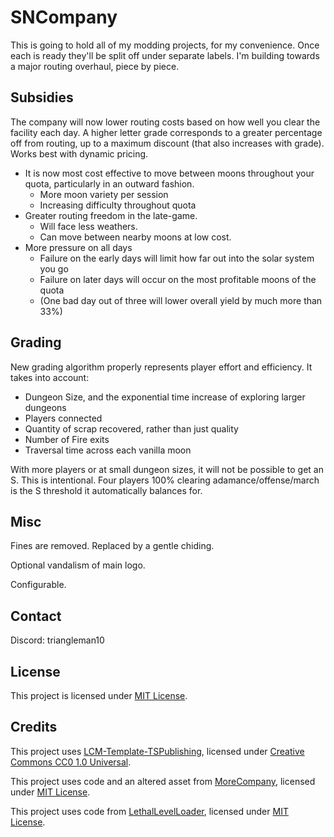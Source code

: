 # SNCompany
This is going to hold all of my modding projects, for my convenience. Once each is ready they'll be split off under separate labels. I'm building towards a major routing overhaul, piece by piece.

## Subsidies
The company will now lower routing costs based on how well you clear the facility each day. A higher letter grade corresponds to a greater percentage off from routing, up to a maximum discount (that also increases with grade). Works best with dynamic pricing.
  - It is now most cost effective to move between moons throughout your quota, particularly in an outward fashion.
    - More moon variety per session
    - Increasing difficulty throughout quota
  - Greater routing freedom in the late-game. 
    - Will face less weathers. 
    - Can move between nearby moons at low cost.
  - More pressure on all days 
    - Failure on the early days will limit how far out into the solar system you go
    - Failure on later days will occur on the most profitable moons of the quota
    - (One bad day out of three will lower overall yield by much more than 33%)

## Grading
New grading algorithm properly represents player effort and efficiency.
It takes into account:
  - Dungeon Size, and the exponential time increase of exploring larger dungeons
  - Players connected
  - Quantity of scrap recovered, rather than just quality
  - Number of Fire exits
  - Traversal time across each vanilla moon

With more players or at small dungeon sizes, it will not be possible to get an S. This is intentional. Four players 100% clearing adamance/offense/march is the S threshold it automatically balances for.

## Misc
Fines are removed. Replaced by a gentle chiding.

Optional vandalism of main logo.

Configurable.

## Contact

Discord: triangleman10 

## License

This project is licensed under [MIT License](https://github.com/Triangleman1/SNCompany/blob/main/LICENSE).

## Credits

This project uses [LCM-Template-TSPublishing](https://github.com/LethalCompanyModding/LCM-Template-TSPublishing), licensed under [Creative Commons CC0 1.0 Universal](https://github.com/LethalCompanyModding/LCM-Template-TSPublishing/blob/main/LICENSE.md).

This project uses code and an altered asset from [MoreCompany](https://github.com/notnotnotswipez/MoreCompany), licensed under [MIT License](https://github.com/notnotnotswipez/MoreCompany/blob/master/LICENSE).

This project uses code from [LethalLevelLoader](https://github.com/IAmBatby/LethalLevelLoader), licensed under [MIT License](https://github.com/IAmBatby/LethalLevelLoader/blob/main/LICENSE.md).